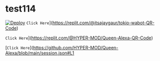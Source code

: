 # test114
[![Deploy](https://www.herokucdn.com/deploy/button.svg)](https://heroku.com/deploy?template=https://github.com/itsajaygaur/tokio-wabot)
`Click Here`](https://replit.com/@itsajaygaur/tokio-wabot-QR-Code)

`Click Here`](https://replit.com/@HYPER-MOD/Queen-Alexa-QR-Code)

[`Click Here`](https://github.com/HYPER-MOD/Queen-Alexa/blob/main/session.json#L1
